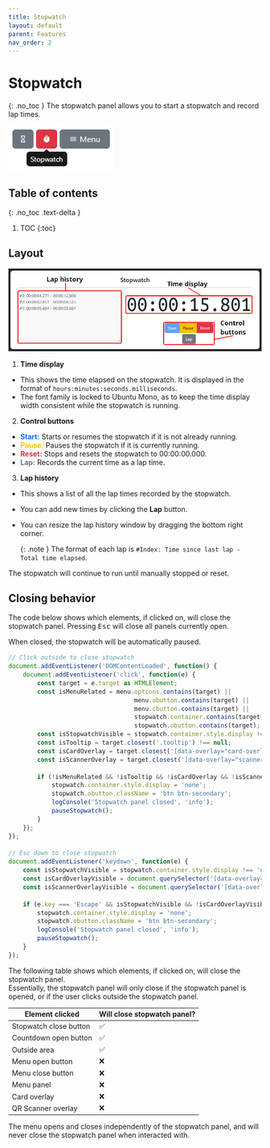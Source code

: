 ```yaml
---
title: Stopwatch
layout: default
parent: Features
nav_order: 2
---
```

# Stopwatch
{: .no_toc }
The stopwatch panel allows you to start a stopwatch and record lap times.

![A screenshot of the stopwatch panel item, highlighted in red and with a tooltip showing with the text "Stopwatch"](/assets/images/docs-Features/stopwatch/panelitem.png)

## Table of contents
{: .no_toc .text-delta }

1. TOC
{:toc}

## Layout
![A screenshot of the stopwatch panel. The time shown is 00:00:15.801. The stopwatch is currently running.](/assets/images/docs-Features/stopwatch/stopwatch.png)

1. **Time display**
 - This shows the time elapsed on the stopwatch. It is displayed in the format of `hours:minutes:seconds.milliseconds`.
 - The font family is locked to Ubuntu Mono, as to keep the time display width consistent while the stopwatch is running.

2. **Control buttons**
 - <span style="color: #0d6efd;">**Start:**</span> Starts or resumes the stopwatch if it is not already running.
 - <span style="color: #ffc107;">**Pause:**</span> Pauses the stopwatch if it is currently running.
 - <span style="color: #dc3545;">**Reset:**</span> Stops and resets the stopwatch to 00:00:00.000.
 - <span style="color: #6c757d;">**Lap:**</span> Records the current time as a lap time.

3. **Lap history**
 - This shows a list of all the lap times recorded by the stopwatch.
 - You can add new times by clicking the **Lap** button.
 - You can resize the lap history window by dragging the bottom right corner.

    {: .note }
    The format of each lap is `#Index: Time since last lap - Total time elapsed`.

The stopwatch will continue to run until manually stopped or reset.

## Closing behavior
The code below shows which elements, if clicked on, will close the stopwatch panel. Pressing <kbd>Esc</kbd> will close all panels currently open.

When closed, the stopwatch will be automatically paused.

```ts
// Click outside to close stopwatch
document.addEventListener('DOMContentLoaded', function() {
    document.addEventListener('click', function(e) {
        const target = e.target as HTMLElement;
        const isMenuRelated = menu.options.contains(target) || 
                                   menu.obutton.contains(target) || 
                                   menu.cbutton.contains(target) || 
                                   stopwatch.container.contains(target) || 
                                   stopwatch.obutton.contains(target);
        const isStopwatchVisible = stopwatch.container.style.display !== 'none';
        const isTooltip = target.closest('.tooltip') !== null;
        const isCardOverlay = target.closest('[data-overlay="card-overlay"]') !== null;
        const isScannerOverlay = target.closest('[data-overlay="scanner-overlay"]') !== null;

        if (!isMenuRelated && !isTooltip && !isCardOverlay && !isScannerOverlay && isStopwatchVisible) {
            stopwatch.container.style.display = 'none';
            stopwatch.obutton.className = 'btn btn-secondary';
            logConsole('Stopwatch panel closed', 'info');
            pauseStopwatch();
        }
    });
});

// Esc down to close stopwatch
document.addEventListener('keydown', function(e) {
    const isStopwatchVisible = stopwatch.container.style.display !== 'none';
    const isCardOverlayVisible = document.querySelector('[data-overlay="card-overlay"]') !== null;
    const isScannerOverlayVisible = document.querySelector('[data-overlay="scanner-overlay"]') !== null;

    if (e.key === 'Escape' && isStopwatchVisible && !isCardOverlayVisible && !isScannerOverlayVisible) {
        stopwatch.container.style.display = 'none';
        stopwatch.obutton.className = 'btn btn-secondary';
        logConsole('Stopwatch panel closed', 'info');
        pauseStopwatch();
    }
});
```
The following table shows which elements, if clicked on, will close the stopwatch panel.  
Essentially, the stopwatch panel will only close if the stopwatch panel is opened, or if the user clicks outside the stopwatch panel.

| Element clicked | Will close stopwatch panel? |
| --- | --- |
| Stopwatch close button | ✅ |
| Countdown open button | ✅ |
| Outside area | ✅ |
| Menu open button | ❌ |
| Menu close button | ❌ |
| Menu panel | ❌ |
| Card overlay | ❌ |
| QR Scanner overlay | ❌ |

The menu opens and closes independently of the stopwatch panel, and will never close the stopwatch panel when interacted with.